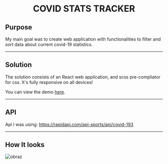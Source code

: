 <h1 align="center">COVID STATS TRACKER</h1>

## Purpose

My main goal was to create web application with functionalities to filter and sort data about current covid-19 statistics.

---

## Solution

The solution consists of an React web application, and scss pre-compliator for css. It's fully responsive on all devices!

You can view the demo [here](https://covidstats-peter.netlify.app/).

---

## API 

Api I was using: https://rapidapi.com/api-sports/api/covid-193

---

## How It looks

![obraz](https://user-images.githubusercontent.com/102172769/230938726-8b8bb09a-c155-43f2-9677-36f8db7e9c6a.png)

